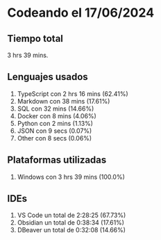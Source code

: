 # Codeando el 17/06/2024

## Tiempo total
3 hrs 39 mins.

## Lenguajes usados
1. TypeScript con 2 hrs 16 mins (62.41%)
1. Markdown con 38 mins (17.61%)
1. SQL con 32 mins (14.66%)
1. Docker con 8 mins (4.06%)
1. Python con 2 mins (1.13%)
1. JSON con 9 secs (0.07%)
1. Other con 8 secs (0.06%)

## Plataformas utilizadas
1. Windows con 3 hrs 39 mins (100.0%)

## IDEs
1. VS Code un total de 2:28:25 (67.73%)
1. Obsidian un total de 0:38:34 (17.61%)
1. DBeaver un total de 0:32:08 (14.66%)
